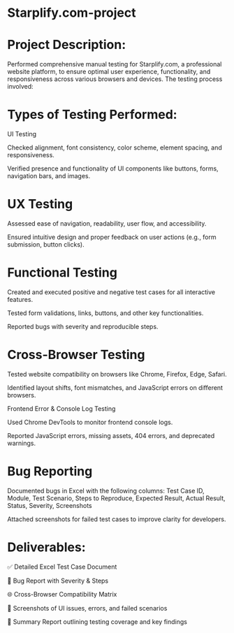 # Starplify.com-project
# Project Description:
Performed comprehensive manual testing for Starplify.com, a professional website platform, to ensure optimal user experience, functionality, and responsiveness across various browsers and devices. The testing process involved:

# Types of Testing Performed:
UI Testing

Checked alignment, font consistency, color scheme, element spacing, and responsiveness.

Verified presence and functionality of UI components like buttons, forms, navigation bars, and images.

# UX Testing

Assessed ease of navigation, readability, user flow, and accessibility.

Ensured intuitive design and proper feedback on user actions (e.g., form submission, button clicks).

# Functional Testing

Created and executed positive and negative test cases for all interactive features.

Tested form validations, links, buttons, and other key functionalities.

Reported bugs with severity and reproducible steps.

# Cross-Browser Testing

Tested website compatibility on browsers like Chrome, Firefox, Edge, Safari.

Identified layout shifts, font mismatches, and JavaScript errors on different browsers.

Frontend Error & Console Log Testing

Used Chrome DevTools to monitor frontend console logs.

Reported JavaScript errors, missing assets, 404 errors, and deprecated warnings.

# Bug Reporting

Documented bugs in Excel with the following columns:
Test Case ID, Module, Test Scenario, Steps to Reproduce, Expected Result, Actual Result, Status, Severity, Screenshots

Attached screenshots for failed test cases to improve clarity for developers.

# Deliverables:
✅ Detailed Excel Test Case Document

🐞 Bug Report with Severity & Steps

🌐 Cross-Browser Compatibility Matrix

📸 Screenshots of UI issues, errors, and failed scenarios

📄 Summary Report outlining testing coverage and key findings


